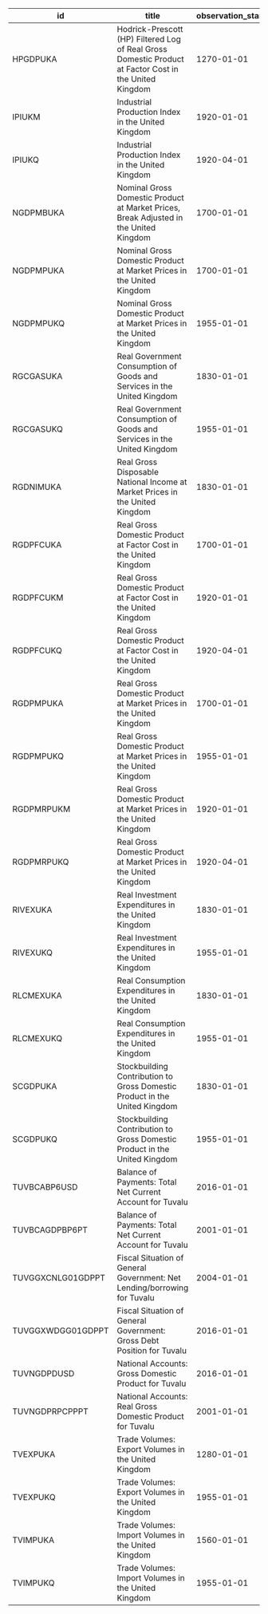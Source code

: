 | id                | title                                                                                                  | observation_start   | observation_end   |
|-------------------|--------------------------------------------------------------------------------------------------------|---------------------|-------------------|
| HPGDPUKA          | Hodrick-Prescott (HP) Filtered Log of Real Gross Domestic Product at Factor Cost in the United Kingdom | 1270-01-01          | 2016-01-01        |
| IPIUKM            | Industrial Production Index in the United Kingdom                                                      | 1920-01-01          | 2017-01-01        |
| IPIUKQ            | Industrial Production Index in the United Kingdom                                                      | 1920-04-01          | 2016-10-01        |
| NGDPMBUKA         | Nominal Gross Domestic Product at Market Prices, Break Adjusted in the United Kingdom                  | 1700-01-01          | 2016-01-01        |
| NGDPMPUKA         | Nominal Gross Domestic Product at Market Prices in the United Kingdom                                  | 1700-01-01          | 2016-01-01        |
| NGDPMPUKQ         | Nominal Gross Domestic Product at Market Prices in the United Kingdom                                  | 1955-01-01          | 2016-10-01        |
| RGCGASUKA         | Real Government Consumption of Goods and Services in the United Kingdom                                | 1830-01-01          | 2016-01-01        |
| RGCGASUKQ         | Real Government Consumption of Goods and Services in the United Kingdom                                | 1955-01-01          | 2016-10-01        |
| RGDNIMUKA         | Real Gross Disposable National Income at Market Prices in the United Kingdom                           | 1830-01-01          | 2016-01-01        |
| RGDPFCUKA         | Real Gross Domestic Product at Factor Cost in the United Kingdom                                       | 1700-01-01          | 2016-01-01        |
| RGDPFCUKM         | Real Gross Domestic Product at Factor Cost in the United Kingdom                                       | 1920-01-01          | 1938-12-01        |
| RGDPFCUKQ         | Real Gross Domestic Product at Factor Cost in the United Kingdom                                       | 1920-04-01          | 2016-10-01        |
| RGDPMPUKA         | Real Gross Domestic Product at Market Prices in the United Kingdom                                     | 1700-01-01          | 2016-01-01        |
| RGDPMPUKQ         | Real Gross Domestic Product at Market Prices in the United Kingdom                                     | 1955-01-01          | 2016-10-01        |
| RGDPMRPUKM        | Real Gross Domestic Product at Market Prices in the United Kingdom                                     | 1920-01-01          | 1938-12-01        |
| RGDPMRPUKQ        | Real Gross Domestic Product at Market Prices in the United Kingdom                                     | 1920-04-01          | 2016-10-01        |
| RIVEXUKA          | Real Investment Expenditures in the United Kingdom                                                     | 1830-01-01          | 2016-01-01        |
| RIVEXUKQ          | Real Investment Expenditures in the United Kingdom                                                     | 1955-01-01          | 2016-10-01        |
| RLCMEXUKA         | Real Consumption Expenditures in the United Kingdom                                                    | 1830-01-01          | 2016-01-01        |
| RLCMEXUKQ         | Real Consumption Expenditures in the United Kingdom                                                    | 1955-01-01          | 2016-10-01        |
| SCGDPUKA          | Stockbuilding Contribution to Gross Domestic Product in the United Kingdom                             | 1830-01-01          | 2016-01-01        |
| SCGDPUKQ          | Stockbuilding Contribution to Gross Domestic Product in the United Kingdom                             | 1955-01-01          | 2016-10-01        |
| TUVBCABP6USD      | Balance of Payments: Total Net Current Account for Tuvalu                                              | 2016-01-01          | 2024-01-01        |
| TUVBCAGDPBP6PT    | Balance of Payments: Total Net Current Account for Tuvalu                                              | 2001-01-01          | 2026-01-01        |
| TUVGGXCNLG01GDPPT | Fiscal Situation of General Government: Net Lending/borrowing for Tuvalu                               | 2004-01-01          | 2026-01-01        |
| TUVGGXWDGG01GDPPT | Fiscal Situation of General Government: Gross Debt Position for Tuvalu                                 | 2016-01-01          | 2024-01-01        |
| TUVNGDPDUSD       | National Accounts: Gross Domestic Product for Tuvalu                                                   | 2016-01-01          | 2024-01-01        |
| TUVNGDPRPCPPPT    | National Accounts: Real Gross Domestic Product for Tuvalu                                              | 2001-01-01          | 2026-01-01        |
| TVEXPUKA          | Trade Volumes: Export Volumes in the United Kingdom                                                    | 1280-01-01          | 2016-01-01        |
| TVEXPUKQ          | Trade Volumes: Export Volumes in the United Kingdom                                                    | 1955-01-01          | 2016-10-01        |
| TVIMPUKA          | Trade Volumes: Import Volumes in the United Kingdom                                                    | 1560-01-01          | 2016-01-01        |
| TVIMPUKQ          | Trade Volumes: Import Volumes in the United Kingdom                                                    | 1955-01-01          | 2016-10-01        |